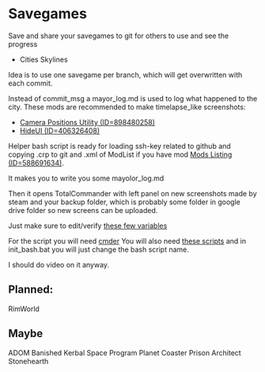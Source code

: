 # Savegames

Save and share your savegames to git for others to use and see the progress

* Cities Skylines
	
Idea is to use one savegame per branch, which will get overwritten with each commit.

Instead of commit_msg a mayor_log.md is used to log what happened to the city.
These mods are recommended to make timelapse_like screenshots:

* [Camera Positions Utility (ID=898480258)](https://steamcommunity.com/sharedfiles/filedetails/?id=898480258)
* [HideUI (ID=406326408)](https://steamcommunity.com/sharedfiles/filedetails/?id=406326408)

Helper bash script is ready for loading ssh-key related to github and copying .crp to git and .xml of ModList if you have mod [Mods Listing (ID=588691634)](http://steamcommunity.com/sharedfiles/filedetails/?id=588691634).

It makes you to write you some mayolor_log.md

Then it opens TotalCommander with left panel on new screenshots made by steam and your backup folder, which is probably some folder in google drive folder so new screens can be uploaded.

Just make sure to edit/verify [these few variables](https://github.com/Pulecz/savegames/blob/master/git_savegames_helper_cs.sh#L11)

For the script you will need [cmder](http://cmder.net/)
You will also need [these scripts](https://github.com/Pulecz/dotfiles/tree/master/Windows) and in init_bash.bat you will just change the bash script name.

I should do video on it anyway.

## Planned:
RimWorld

## Maybe
ADOM
Banished
Kerbal Space Program
Planet Coaster
Prison Architect
Stonehearth